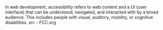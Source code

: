 
In web development, accessibility refers to web content and a UI (user interface) that can be understood, navigated, and interacted with by a broad audience. This includes people with visual, auditory, mobility, or cognitive disabilities.
src - FCC.org
